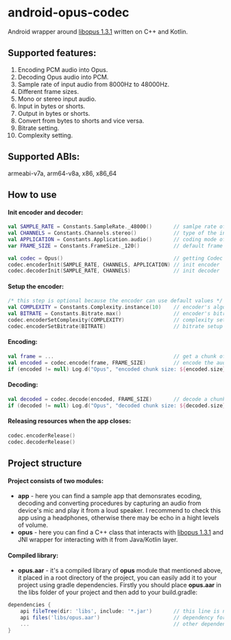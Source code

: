 # android-opus-codec
Android wrapper around [libopus 1.3.1](https://opus-codec.org/release/stable/2019/04/12/libopus-1_3_1.html) written on C++ and Kotlin.

## Supported features:
1. Encoding PCM audio into Opus.
2. Decoding Opus audio into PCM.
3. Sample rate of input audio from 8000Hz to 48000Hz.
4. Different frame sizes.
5. Mono or stereo input audio.
6. Input in bytes or shorts.
7. Output in bytes or shorts.
8. Convert from bytes to shorts and vice versa.
9. Bitrate setting.
10. Complexity setting.

## Supported ABIs:
armeabi-v7a, arm64-v8a, x86, x86_64

## How to use

#### Init encoder and decoder:
```kotlin
val SAMPLE_RATE = Constants.SampleRate._48000()       // samlpe rate of the input audio
val CHANNELS = Constants.Channels.stereo()            // type of the input audio mono or stereo 
val APPLICATION = Constants.Application.audio()       // coding mode of the encoder
var FRAME_SIZE = Constants.FrameSize._120()           // default frame size for 48000Hz

val codec = Opus()                                    // getting Codec instance
codec.encoderInit(SAMPLE_RATE, CHANNELS, APPLICATION) // init encoder
codec.decoderInit(SAMPLE_RATE, CHANNELS)              // init decoder
```

#### Setup the encoder:
```kotlin
/* this step is optional because the encoder can use default values */
val COMPLEXITY = Constants.Complexity.instance(10)    // encoder's algorithmic complexity 
val BITRATE = Constants.Bitrate.max()                 // encoder's bitrate
codec.encoderSetComplexity(COMPLEXITY)                // complexity setup
codec.encoderSetBitrate(BITRATE)                      // bitrate setup
```

#### Encoding:
```kotlin
val frame = ...                                       // get a chunk of audio from some source as an array of bytes or shorts
val encoded = codec.encode(frame, FRAME_SIZE)         // encode the audio chunk into Opus
if (encoded != null) Log.d("Opus", "encoded chunk size: ${encoded.size}")
```

#### Decoding:
```kotlin
val decoded = codec.decode(encoded, FRAME_SIZE)       // decode a chunk of audio into PCM
if (decoded != null) Log.d("Opus", "decoded chunk size: ${decoded.size}")
```

#### Releasing resources when the app closes:
```kotlin
codec.encoderRelease()
codec.decoderRelease()
```

## Project structure
#### Project consists of two modules:
- **app** - here you can find a sample app that demonsrates ecoding, decoding and converting procedures by capturing an audio from device's mic and play it from a loud speaker. I recommend to check this app using a headphones, otherwise there may be echo in a hight levels of volume.
- **opus** - here you can find a C++ class that interacts with [libopus 1.3.1](https://opus-codec.org/release/stable/2019/04/12/libopus-1_3_1.html) and JNI wrapper for interacting with it from Java/Kotlin layer.

#### Compiled library:
- **opus.aar** - it's a compiled library of **opus** module that mentioned above, it placed in a root directory of the project, you can easily add it to your project using gradle dependencies. Firstly you should place **opus.aar** in the libs folder of your project and then add to your build.gradle:
````groovy
dependencies {
    api fileTree(dir: 'libs', include: '*.jar')       // this line is necessary in order to allow gradle to take opus.aar from "libs" dir
    api files('libs/opus.aar')                        // dependency for opus.aar library
    ...                                               // other dependencies
}
````
